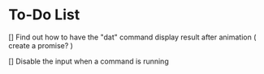 # To-Do List

[] Find out how to have the "dat" command display result after animation ( create a promise? )

[] Disable the input when a command is running


